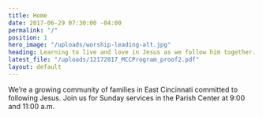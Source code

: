 ```yaml
---
title: Home
date: 2017-06-29 07:30:00 -04:00
permalink: "/"
position: 1
hero_image: "/uploads/worship-leading-alt.jpg"
heading: Learning to live and love in Jesus as we follow him together.
latest_file: "/uploads/12172017_MCCProgram_proof2.pdf"
layout: default
---
```


We’re a growing community of families in East Cincinnati committed to following Jesus. Join us for Sunday services in the Parish Center at 9:00 and 11:00 a.m.